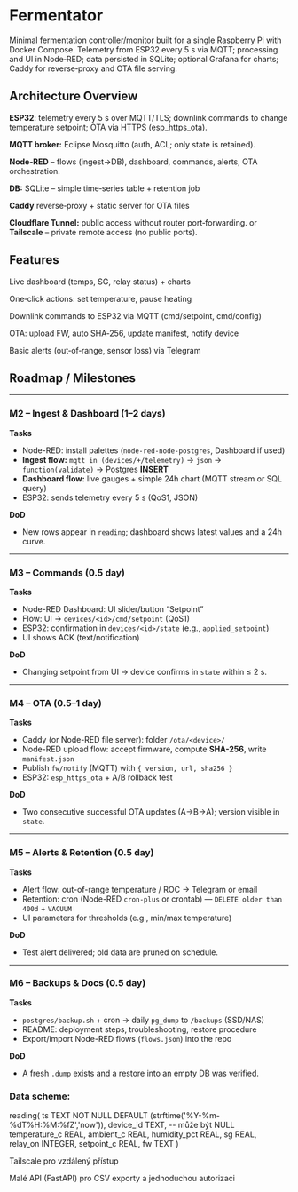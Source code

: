 # Fermentator
Minimal fermentation controller/monitor built for a single Raspberry Pi with Docker Compose. Telemetry from ESP32 every 5 s via MQTT; processing and UI in Node‑RED; data persisted in SQLite; optional Grafana for charts; Caddy for reverse‑proxy and OTA file serving.


## Architecture Overview


**ESP32**: telemetry every 5 s over MQTT/TLS; downlink commands to change temperature setpoint; OTA via HTTPS (esp_https_ota).

**MQTT broker:** Eclipse Mosquitto (auth, ACL; only state is retained).

**Node‑RED** – flows (ingest→DB), dashboard, commands, alerts, OTA orchestration.

**DB:** SQLite – simple time‑series table + retention job

**Caddy** reverse‑proxy + static server for OTA files

**Cloudflare Tunnel:** public access without router port‑forwarding. or **Tailscale** – private remote access (no public ports).


## Features

Live dashboard (temps, SG, relay status) + charts

One‑click actions: set temperature, pause heating

Downlink commands to ESP32 via MQTT (cmd/setpoint, cmd/config)

OTA: upload FW, auto SHA‑256, update manifest, notify device

Basic alerts (out‑of‑range, sensor loss) via Telegram


## Roadmap / Milestones



---

### M2 – Ingest & Dashboard (1–2 days)
**Tasks**
- Node-RED: install palettes (`node-red-node-postgres`, Dashboard if used)
- **Ingest flow:** `mqtt in (devices/+/telemetry)` → `json` → `function(validate)` → Postgres **INSERT**
- **Dashboard flow:** live gauges + simple 24h chart (MQTT stream or SQL query)
- ESP32: sends telemetry every 5 s (QoS1, JSON)

**DoD**
- New rows appear in `reading`; dashboard shows latest values and a 24h curve.

---

### M3 – Commands (0.5 day)
**Tasks**
- Node-RED Dashboard: UI slider/button “Setpoint”
- Flow: UI → `devices/<id>/cmd/setpoint` (QoS1)
- ESP32: confirmation in `devices/<id>/state` (e.g., `applied_setpoint`)
- UI shows ACK (text/notification)

**DoD**
- Changing setpoint from UI → device confirms in `state` within ≤ 2 s.

---

### M4 – OTA (0.5–1 day)
**Tasks**
- Caddy (or Node-RED file server): folder `/ota/<device>/`
- Node-RED upload flow: accept firmware, compute **SHA-256**, write `manifest.json`
- Publish `fw/notify` (MQTT) with `{ version, url, sha256 }`
- ESP32: `esp_https_ota` + A/B rollback test

**DoD**
- Two consecutive successful OTA updates (A→B→A); version visible in `state`.

---

### M5 – Alerts & Retention (0.5 day)
**Tasks**
- Alert flow: out-of-range temperature / ROC → Telegram or email
- Retention: cron (Node-RED `cron-plus` or crontab) — `DELETE older than 400d` + `VACUUM`
- UI parameters for thresholds (e.g., min/max temperature)

**DoD**
- Test alert delivered; old data are pruned on schedule.

---

### M6 – Backups & Docs (0.5 day)
**Tasks**
- `postgres/backup.sh` + cron → daily `pg_dump` to `/backups` (SSD/NAS)
- README: deployment steps, troubleshooting, restore procedure
- Export/import Node-RED flows (`flows.json`) into the repo

**DoD**
- A fresh `.dump` exists and a restore into an empty DB was verified.


### Data scheme:

reading(
  ts TEXT NOT NULL DEFAULT (strftime('%Y-%m-%dT%H:%M:%fZ','now')),
  device_id TEXT,          -- může být NULL
  temperature_c REAL,
  ambient_c REAL,
  humidity_pct REAL,
  sg REAL,
  relay_on INTEGER,
  setpoint_c REAL,
  fw TEXT
)




Tailscale pro vzdálený přístup

Malé API (FastAPI) pro CSV exporty a jednoduchou autorizaci
